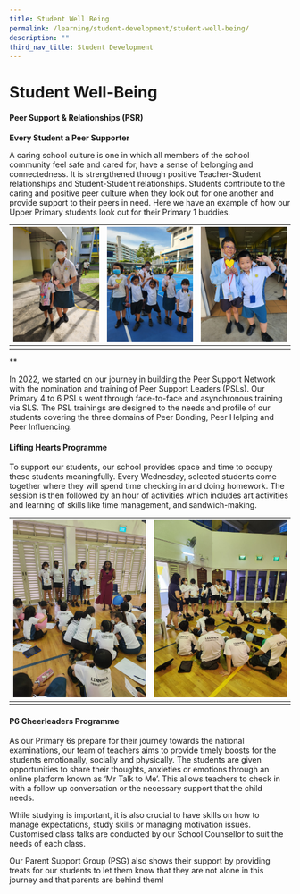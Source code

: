 ```yaml
---
title: Student Well Being
permalink: /learning/student-development/student-well-being/
description: ""
third_nav_title: Student Development
---
```

# **Student Well-Being**

#### **Peer Support & Relationships (PSR)**

**Every Student a Peer Supporter**
  
A caring school culture is one in which all members of the school community feel safe and cared for, have a sense of belonging and connectedness. It is strengthened through positive Teacher-Student relationships and Student-Student relationships. Students contribute to the caring and positive peer culture when they look out for one another and provide support to their peers in need. Here we have an example of how our Upper Primary students look out for their Primary 1 buddies.


| ![](/images/Learning/Student%20Management/photo1.jpeg) | ![](/images/Learning/Student%20Management/photo2.jpeg) | ![](/images/Learning/Student%20Management/photo3.jpeg)|
| -------- | -------- | -------- |
|    |      |   |

**

In 2022, we started on our journey in building the Peer Support Network with the nomination and training of Peer Support Leaders (PSLs). Our Primary 4 to 6 PSLs went through face-to-face and asynchronous training via SLS. The PSL trainings are designed to the needs and profile of our students covering the three domains of Peer Bonding, Peer Helping and Peer Influencing.



#### **Lifting Hearts Programme**

To support our students, our school provides space and time to occupy these students meaningfully. Every Wednesday, selected students come together where they will spend time checking in and doing homework. The session is then followed by an hour of activities which includes art activities and learning of skills like time management, and sandwich-making.


| ![](/images/Learning/Student%20Management/photo5.jpeg) | ![](/images/Learning/Student%20Management/photo6.jpeg) | 
| -------- | -------- | 
|     |     | 



#### **P6 Cheerleaders Programme**

As our Primary 6s prepare for their journey towards the national examinations, our team of teachers aims to provide timely boosts for the students emotionally, socially and physically. The students are given opportunities to share their thoughts, anxieties or emotions through an online platform known as ‘Mr Talk to Me’. This allows teachers to check in with a follow up conversation or the necessary support that the child needs. 

While studying is important, it is also crucial to have skills on how to manage expectations, study skills or managing motivation issues. Customised class talks are conducted by our School Counsellor to suit the needs of each class. 

Our Parent Support Group (PSG) also shows their support by providing treats for our students to let them know that they are not alone in this journey and that parents are behind them!